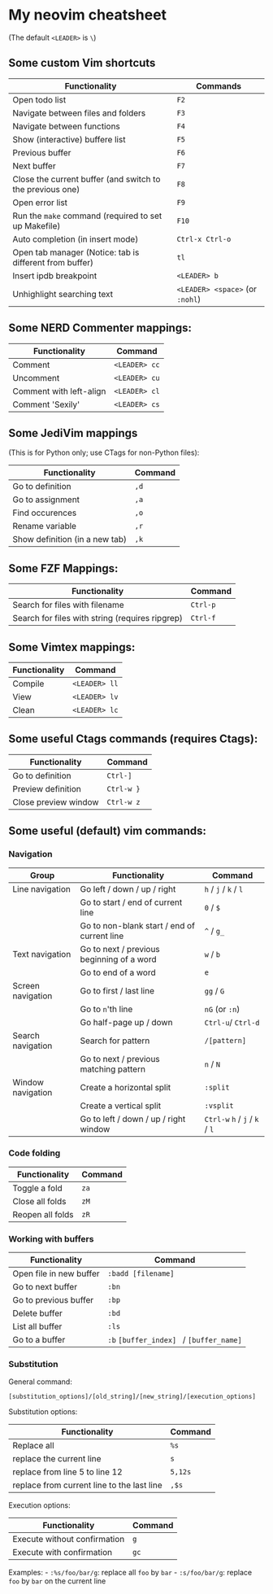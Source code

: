 # My neovim cheatsheet

(The default `<LEADER>` is `\`)

## Some custom Vim shortcuts

| Functionality                                             | Commands                        |
|-----------------------------------------------------------|---------------------------------|
| Open todo list                                            | `F2`                            |
| Navigate between files and folders                        | `F3`                            |
| Navigate between functions                                | `F4`                            |
| Show (interactive) buffere list                           | `F5`                            |
| Previous buffer                                           | `F6`                            |
| Next buffer                                               | `F7`                            |
| Close the current buffer (and switch to the previous one) | `F8`                            |
| Open error list                                           | `F9`                            |
| Run the `make` command (required to set up Makefile)      | `F10`                           |
| Auto completion (in insert mode)                          | `Ctrl-x Ctrl-o`                 |
| Open tab manager (Notice: tab is different from buffer)   | `tl`                            |
| Insert ipdb breakpoint                                    | `<LEADER> b`                    |
| Unhighlight searching text                                | `<LEADER> <space>` (or `:nohl`) |

## Some NERD Commenter mappings:

| Functionality           | Command       |
| ----------------------- | ------------- |
| Comment                 | `<LEADER> cc` |
| Uncomment               | `<LEADER> cu` |
| Comment with left-align | `<LEADER> cl` |
| Comment 'Sexily'        | `<LEADER> cs` |

## Some JediVim mappings

(This is for Python only; use CTags for non-Python files):

| Functionality                  | Command |
| ------------------------------ | ------- |
| Go to definition               | `,d`    |
| Go to assignment               | `,a`    |
| Find occurences                | `,o`    |
| Rename variable                | `,r`    |
| Show definition (in a new tab) | `,k`    |

## Some FZF Mappings:

| Functionality                                   | Command  |
| ----------------------------------------------- | -------- |
| Search for files with filename                  | `Ctrl-p` |
| Search for files with string (requires ripgrep) | `Ctrl-f` |

## Some Vimtex mappings:

| Functionality | Command       |
| ------------- | ------------- |
| Compile       | `<LEADER> ll` |
| View          | `<LEADER> lv` |
| Clean         | `<LEADER> lc` |

## Some useful Ctags commands (requires Ctags):

| Functionality        | Command    |
| -------------------- | ---------- |
| Go to definition     | `Ctrl-]`   |
| Preview definition   | `Ctrl-w }` |
| Close preview window | `Ctrl-w z` |

## Some useful (default) vim commands:

### Navigation

| Group             | Functionality                               | Command                        |
|-------------------|---------------------------------------------|--------------------------------|
| Line navigation   | Go left / down / up / right                 | `h` / `j` / `k` / `l`          |
|                   | Go to start / end of current line           | `0` / `$`                      |
|                   | Go to non-blank start / end of current line | `^` / `g_`                     |
| Text navigation   | Go to next / previous beginning of a word   | `w` / `b`                      |
|                   | Go to end of a word                         | `e`                            |
| Screen navigation | Go to first / last line                     | `gg` / `G`                     |
|                   | Go to `n`'th line                           | `nG` (or `:n`)                 |
|                   | Go half-page up / down                      | `Ctrl-u`/ `Ctrl-d`             |
| Search navigation | Search for pattern                          | `/[pattern]`                   |
|                   | Go to next / previous matching pattern      | `n` / `N`                      |
| Window navigation | Create a horizontal split                   | `:split`                       |
|                   | Create a vertical split                     | `:vsplit`                      |
|                   | Go to left / down / up / right window       | `Ctrl-w` `h` / `j` / `k` / `l` |

### Code folding

| Functionality    | Command |
|------------------|---------|
| Toggle a fold    | `za`    |
| Close all folds  | `zM`    |
| Reopen all folds | `zR`    |

### Working with buffers

| Functionality           | Command                                  |
|-------------------------|------------------------------------------|
| Open file in new buffer | `:badd [filename]`                       |
| Go to next buffer       | `:bn`                                    |
| Go to previous buffer   | `:bp`                                    |
| Delete buffer           | `:bd`                                    |
| List all buffer         | `:ls`                                    |
| Go to a buffer          | `:b` `[buffer_index] ` / `[buffer_name]` |

### Substitution

General command:

`[substitution_options]/[old_string]/[new_string]/[execution_options]`

Substitution options:

| Functionality                              | Command |
|--------------------------------------------|---------|
| Replace all                                | `%s`    |
| replace the current line                   | `s`     |
| replace from line 5 to line 12             | `5,12s` |
| replace from current line to the last line | `,$s`   |

Execution options:

| Functionality                | Command |
|------------------------------|---------|
| Execute without confirmation | `g`     |
| Execute with confirmation    | `gc`    |

Examples:
    - `:%s/foo/bar/g`: replace all `foo` by `bar`
    - `:s/foo/bar/g`:  replace `foo` by `bar` on the current line
